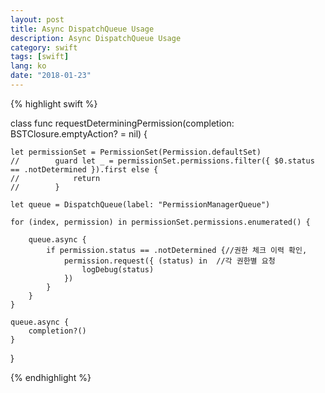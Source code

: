 ```yaml
---
layout: post
title: Async DispatchQueue Usage
description: Async DispatchQueue Usage
category: swift
tags: [swift]
lang: ko
date: "2018-01-23"
---
```


{% highlight swift %}

class func requestDeterminingPermission(completion: BSTClosure.emptyAction? = nil) {

    let permissionSet = PermissionSet(Permission.defaultSet)
    //        guard let _ = permissionSet.permissions.filter({ $0.status == .notDetermined }).first else {
    //            return
    //        }

    let queue = DispatchQueue(label: "PermissionManagerQueue")

    for (index, permission) in permissionSet.permissions.enumerated() {

        queue.async {
            if permission.status == .notDetermined {//권한 체크 이력 확인,
                permission.request({ (status) in  //각 권한별 요청
                    logDebug(status)
                })
            }
        }
    }

    queue.async {
        completion?()
    }
}

{% endhighlight %}
